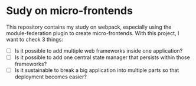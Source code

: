 # Sudy on micro-frontends

This repository contains my study on webpack, especially using the module-federation plugin to create micro-frontends. With this project, I want to check 3 things:

- [ ] Is it possible to add multiple web frameworks inside one application?
- [ ] Is it possible to add one central state manager that persists within those frameworks?
- [ ] Is it sustainable to break a big application into multiple parts so that deployment becomes easier?
